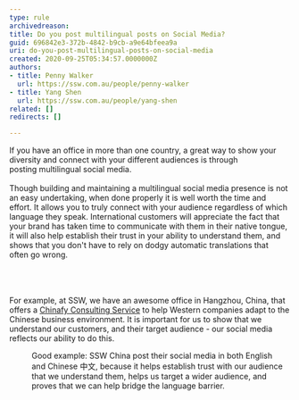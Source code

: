 ```yaml
---
type: rule
archivedreason: 
title: Do you post multilingual posts on Social Media?
guid: 696842e3-372b-4842-b9cb-a9e64bfeea9a
uri: do-you-post-multilingual-posts-on-social-media
created: 2020-09-25T05:34:57.0000000Z
authors:
- title: Penny Walker
  url: https://ssw.com.au/people/penny-walker
- title: Yang Shen
  url: https://ssw.com.au/people/yang-shen
related: []
redirects: []

---
```



<div>​​​If you have an office in more than one country, a great way to show your diversity and connect with your different audiences is&#160;through posting&#160;multilingual social media​.​​&#160;</div><div><br></div><div>Though building and maintaining a multilingual social media presence is not an easy undertaking, when done properly it is well worth the time and effort. It allows you to truly connect with your audience regardless of which language they speak. International customers will appreciate the fact that your brand has taken time to communicate with them in their native tongue, it will also&#160;help establish their&#160;trust in your ability to understand them,&#160;and shows that&#160;you don't have to rely on dodgy automatic translations that often&#160;go wrong.&#160;​<br>&#160;<br></div>
<br><excerpt class='endintro'></excerpt><br>
<p>​For example, at SSW, we have an awesome office in Hangzhou, China,&#160;that offers a&#160;<a href="https&#58;//www.ssw.com.au/ssw/Consulting/Chinafy-App.aspx">Chinafy Consulting Service</a>&#160;to help&#160;Western companies adapt to the Chinese business environment. It is important for us to show that we understand our customers, and their target audience​ -&#160;our social media reflects our ability to do this.<br></p><div class="ms-rtestate-read ms-rte-wpbox"><div class="ms-rtestate-notify  ms-rtestate-read 8fb64ff3-208f-465e-9391-9b9aac4680f3" id="div_8fb64ff3-208f-465e-9391-9b9aac4680f3" unselectable="on"></div><div id="vid_8fb64ff3-208f-465e-9391-9b9aac4680f3" unselectable="on" style="display&#58;none;"></div></div><dd class="ssw15-rteElement-FigureGood">​​​​​Goo​​d example&#58;&#160;SSW China&#160;post their social media in&#160;both English and&#160;Chinese ​中文, because&#160;it helps&#160;establish&#160;trust with our audience that we understand them,&#160;helps us target a wider audience, and proves that&#160;we can help bridge&#160;the language&#160;barrier.&#160;​<br><br></dd><br>


